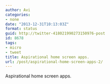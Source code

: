 ```yaml
---
author: Avi
categories:
- none
date: "2013-12-31T10:13:03Z"
format: status
guid: http://twitter-418021990273150976-post
id: 8678
tags:
- micro
- tweet
title: Aspirational home screen apps.
url: /post/aspirational-home-screen-apps-2/
---
```

Aspirational home screen apps.